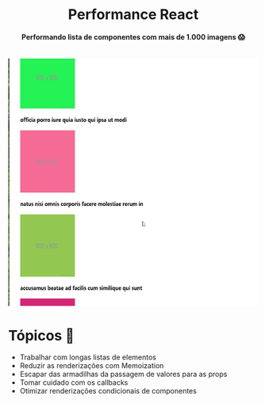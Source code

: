 <h1 align="center"> Performance React </h1>

<h4 align="center"> Performando lista de componentes com mais de 1.000 imagens 😱 </h4>

<br />

<img alt="performance" src="github/performance.gif" widht="500" height="500" />

# Tópicos 🚀
 - Trabalhar com longas listas de elementos
 - Reduzir as renderizações com Memoization
 - Escapar das armadilhas da passagem de valores para as props
 - Tomar cuidado com os callbacks
 - Otimizar renderizações condicionais de componentes
